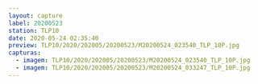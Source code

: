 ```yaml
---
layout: capture
label: 20200523
station: TLP10
date: 2020-05-24 02:35:40
preview: TLP10/2020/202005/20200523/M20200524_023540_TLP_10P.jpg
capturas:
  - imagem: TLP10/2020/202005/20200523/M20200524_023540_TLP_10P.jpg
  - imagem: TLP10/2020/202005/20200523/M20200524_033247_TLP_10P.jpg
---
```

